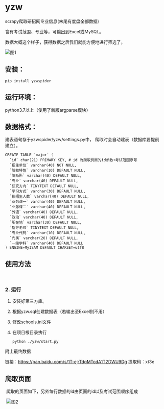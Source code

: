 # yzw
scrapy爬取研招网专业信息(末尾有度盘全部数据)

含有考试范围、专业等，可输出到Excel或MySQL。

数据大概这个样子，获得数据之后我们就能方便地进行筛选了。

![图1](https://github.com/Hthing/yzw/blob/master/img/excel.png) 

## 安装：  
```
pip install yzwspider
```



## 运行环境：
python3.7以上（使用了新版argparse模块）

## 数据格式：

建表语句存于yzwspider/yzw/settings.py中， 爬取时会自动建表（数据库要提前建立）。

```mysql
CREATE TABLE `major` (
  `id` char(21) PRIMARY KEY, # id 为爬取页面的id参数+考试范围序号
  `招生单位` varchar(40) NOT NULL,
  `院校特性` varchar(10) DEFAULT NULL,
  `院系所` varchar(40) DEFAULT NULL,
  `专业` varchar(40) DEFAULT NULL,
  `研究方向` TINYTEXT DEFAULT NULL,
  `学习方式` varchar(30) DEFAULT NULL,
  `拟招生人数` varchar(40) DEFAULT NULL,
  `业务课一` varchar(40) DEFAULT NULL,
  `业务课二` varchar(40) DEFAULT NULL,
  `外语` varchar(40) DEFAULT NULL,
  `政治` varchar(40) DEFAULT NULL,
  `所在地` varchar(30) DEFAULT NULL,
  `指导老师` TINYTEXT DEFAULT NULL,
  `专业代码` varchar(10) DEFAULT NULL,
  `门类` varchar(20) DEFAULT NULL,
  `一级学科` varchar(40) DEFAULT NULL
) ENGINE=MyISAM DEFAULT CHARSET=utf8
```



## 使用方法

​	

### 2. 运行

 1. 安装好第三方库。

 2. 根据yzw.sql创建数据表（若输出至Excel则不用）

 3. 修改schools.ini文件

 4. 在项目根目录执行

    ```
    python ./yzw/start.py
    ```

附上最终数据

链接：https://pan.baidu.com/s/1T-ejrTdqMTodA1T2DWU9Dg 
提取码：xt3e

## 爬取页面

​	爬取的页面如下，另外每行数据的id由页面的id以及考试范围顺序组成

​	![图2](https://github.com/Hthing/yzw/blob/master/img/page.png)

